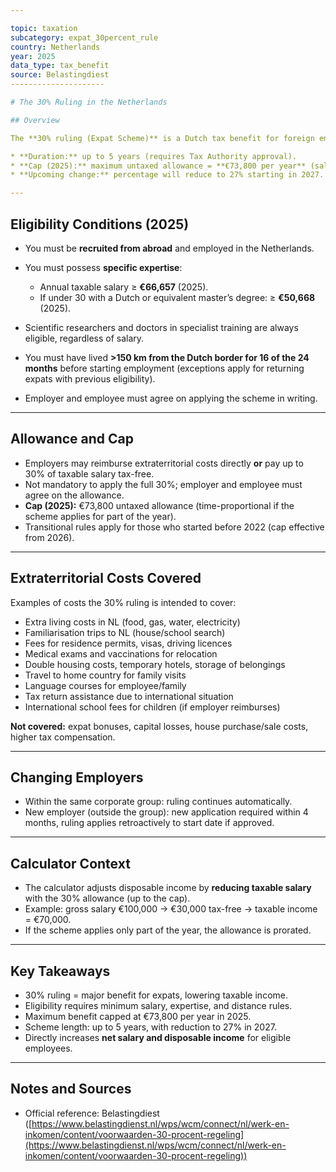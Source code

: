 ```yaml
---

topic: taxation
subcategory: expat_30percent_rule
country: Netherlands
year: 2025
data_type: tax_benefit
source: Belastingdiest
---------------------

# The 30% Ruling in the Netherlands

## Overview

The **30% ruling (Expat Scheme)** is a Dutch tax benefit for foreign employees with scarce expertise who relocate to the Netherlands for work. It allows up to **30% of gross salary to be paid tax-free**, compensating for the additional expenses of working abroad. This reduces taxable income and increases net salary, but does **not increase gross salary**.

* **Duration:** up to 5 years (requires Tax Authority approval).
* **Cap (2025):** maximum untaxed allowance = **€73,800 per year** (salary ≥ €246,000).
* **Upcoming change:** percentage will reduce to 27% starting in 2027.

---
```


## Eligibility Conditions (2025)

* You must be **recruited from abroad** and employed in the Netherlands.
* You must possess **specific expertise**:

  * Annual taxable salary ≥ **€66,657** (2025).
  * If under 30 with a Dutch or equivalent master’s degree: ≥ **€50,668** (2025).
* Scientific researchers and doctors in specialist training are always eligible, regardless of salary.
* You must have lived **>150 km from the Dutch border for 16 of the 24 months** before starting employment (exceptions apply for returning expats with previous eligibility).
* Employer and employee must agree on applying the scheme in writing.

---

## Allowance and Cap

* Employers may reimburse extraterritorial costs directly **or** pay up to 30% of taxable salary tax-free.
* Not mandatory to apply the full 30%; employer and employee must agree on the allowance.
* **Cap (2025):** €73,800 untaxed allowance (time-proportional if the scheme applies for part of the year).
* Transitional rules apply for those who started before 2022 (cap effective from 2026).

---

## Extraterritorial Costs Covered

Examples of costs the 30% ruling is intended to cover:

* Extra living costs in NL (food, gas, water, electricity)
* Familiarisation trips to NL (house/school search)
* Fees for residence permits, visas, driving licences
* Medical exams and vaccinations for relocation
* Double housing costs, temporary hotels, storage of belongings
* Travel to home country for family visits
* Language courses for employee/family
* Tax return assistance due to international situation
* International school fees for children (if employer reimburses)

**Not covered:** expat bonuses, capital losses, house purchase/sale costs, higher tax compensation.

---

## Changing Employers

* Within the same corporate group: ruling continues automatically.
* New employer (outside the group): new application required within 4 months, ruling applies retroactively to start date if approved.

---

## Calculator Context

* The calculator adjusts disposable income by **reducing taxable salary** with the 30% allowance (up to the cap).
* Example: gross salary €100,000 → €30,000 tax-free → taxable income = €70,000.
* If the scheme applies only part of the year, the allowance is prorated.

---

## Key Takeaways

* 30% ruling = major benefit for expats, lowering taxable income.
* Eligibility requires minimum salary, expertise, and distance rules.
* Maximum benefit capped at €73,800 per year in 2025.
* Scheme length: up to 5 years, with reduction to 27% in 2027.
* Directly increases **net salary and disposable income** for eligible employees.

---

## Notes and Sources

* Official reference: Belastingdiest ([https://www.belastingdienst.nl/wps/wcm/connect/nl/werk-en-inkomen/content/voorwaarden-30-procent-regeling](https://www.belastingdienst.nl/wps/wcm/connect/nl/werk-en-inkomen/content/voorwaarden-30-procent-regeling))
